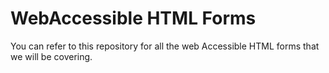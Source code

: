 # WebAccessible HTML Forms

You can refer to this repository for all the web Accessible HTML forms that we will be covering.

